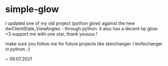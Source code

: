 # simple-glow

I updated one of my old project (python glow) against the new dwClientState_ViewAngles - through python.
it also has a decent hp glow. <3 support me with one star, thank youuuu !

make sure you follow me for future projects like skinchanger / knifechanger in python. :)

~ 09.07.2021
